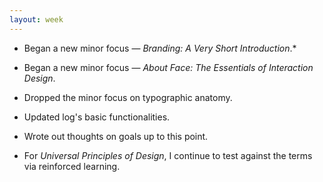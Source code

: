 ```yaml
---
layout: week
---
```


* Began a new minor focus — *Branding: A Very Short Introduction*.*

* Began a new minor focus — *About Face: The Essentials of Interaction Design*.

* Dropped the minor focus on typographic anatomy.

* Updated log's basic functionalities.

* Wrote out thoughts on goals up to this point.

* For *Universal Principles of Design*, I continue to test against the terms via reinforced learning. 
